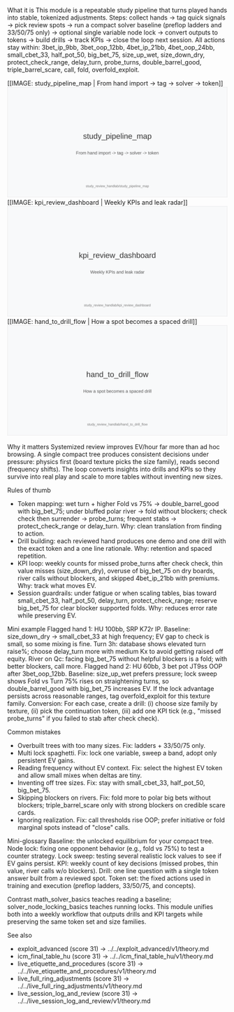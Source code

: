 What it is
This module is a repeatable study pipeline that turns played hands into stable, tokenized adjustments. Steps: collect hands -> tag quick signals -> pick review spots -> run a compact solver baseline (preflop ladders and 33/50/75 only) -> optional single variable node lock -> convert outputs to tokens -> build drills -> track KPIs -> close the loop next session. All actions stay within: 3bet_ip_9bb, 3bet_oop_12bb, 4bet_ip_21bb, 4bet_oop_24bb, small_cbet_33, half_pot_50, big_bet_75, size_up_wet, size_down_dry, protect_check_range, delay_turn, probe_turns, double_barrel_good, triple_barrel_scare, call, fold, overfold_exploit.

[[IMAGE: study_pipeline_map | From hand import -> tag -> solver -> token]]
![From hand import -> tag -> solver -> token](images/study_pipeline_map.svg)
[[IMAGE: kpi_review_dashboard | Weekly KPIs and leak radar]]
![Weekly KPIs and leak radar](images/kpi_review_dashboard.svg)
[[IMAGE: hand_to_drill_flow | How a spot becomes a spaced drill]]
![How a spot becomes a spaced drill](images/hand_to_drill_flow.svg)

Why it matters
Systemized review improves EV/hour far more than ad hoc browsing. A single compact tree produces consistent decisions under pressure: physics first (board texture picks the size family), reads second (frequency shifts). The loop converts insights into drills and KPIs so they survive into real play and scale to more tables without inventing new sizes.

Rules of thumb






* Token mapping: wet turn + higher Fold vs 75% -> double_barrel_good with big_bet_75; under bluffed polar river -> fold without blockers; check check then surrender -> probe_turns; frequent stabs -> protect_check_range or delay_turn. Why: clean translation from finding to action.
* Drill building: each reviewed hand produces one demo and one drill with the exact token and a one line rationale. Why: retention and spaced repetition.
* KPI loop: weekly counts for missed probe_turns after check check, thin value misses (size_down_dry), overuse of big_bet_75 on dry boards, river calls without blockers, and skipped 4bet_ip_21bb with premiums. Why: track what moves EV.
* Session guardrails: under fatigue or when scaling tables, bias toward small_cbet_33, half_pot_50, delay_turn, protect_check_range; reserve big_bet_75 for clear blocker supported folds. Why: reduces error rate while preserving EV.

Mini example
Flagged hand 1: HU 100bb, SRP K72r IP. Baseline: size_down_dry -> small_cbet_33 at high frequency; EV gap to check is small, so some mixing is fine. Turn 3h: database shows elevated turn raise%; choose delay_turn more with medium Kx to avoid getting raised off equity. River on Qc: facing big_bet_75 without helpful blockers is a fold; with better blockers, call more.
Flagged hand 2: HU 60bb, 3 bet pot JT9ss OOP after 3bet_oop_12bb. Baseline: size_up_wet prefers pressure; lock sweep shows Fold vs Turn 75% rises on straightening turns, so double_barrel_good with big_bet_75 increases EV. If the lock advantage persists across reasonable ranges, tag overfold_exploit for this texture family.
Conversion: For each case, create a drill: (i) choose size family by texture, (ii) pick the continuation token, (iii) add one KPI tick (e.g., "missed probe_turns" if you failed to stab after check check).

Common mistakes
* Overbuilt trees with too many sizes. Fix: ladders + 33/50/75 only.
* Multi lock spaghetti. Fix: lock one variable, sweep a band, adopt only persistent EV gains.
* Reading frequency without EV context. Fix: select the highest EV token and allow small mixes when deltas are tiny.
* Inventing off tree sizes. Fix: stay with small_cbet_33, half_pot_50, big_bet_75.
* Skipping blockers on rivers. Fix: fold more to polar big bets without blockers; triple_barrel_scare only with strong blockers on credible scare cards.
* Ignoring realization. Fix: call thresholds rise OOP; prefer initiative or fold marginal spots instead of "close" calls.

Mini-glossary
Baseline: the unlocked equilibrium for your compact tree.
Node lock: fixing one opponent behavior (e.g., fold vs 75%) to test a counter strategy.
Lock sweep: testing several realistic lock values to see if EV gains persist.
KPI: weekly count of key decisions (missed probes, thin value, river calls w/o blockers).
Drill: one line question with a single token answer built from a reviewed spot.
Token set: the fixed actions used in training and execution (preflop ladders, 33/50/75, and concepts).

Contrast
math_solver_basics teaches reading a baseline; solver_node_locking_basics teaches running locks. This module unifies both into a weekly workflow that outputs drills and KPI targets while preserving the same token set and size families.

See also
- exploit_advanced (score 31) -> ../../exploit_advanced/v1/theory.md
- icm_final_table_hu (score 31) -> ../../icm_final_table_hu/v1/theory.md
- live_etiquette_and_procedures (score 31) -> ../../live_etiquette_and_procedures/v1/theory.md
- live_full_ring_adjustments (score 31) -> ../../live_full_ring_adjustments/v1/theory.md
- live_session_log_and_review (score 31) -> ../../live_session_log_and_review/v1/theory.md